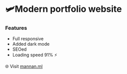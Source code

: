 
# 🛩️Modern portfolio website 

 ### Features
 * Full responsive
 * Added dark mode
 * SEOed 
 * Loading speed 91% ⚡

<p>🌐 Visit <a href="https://mannan.ml">mannan.ml</a></p>
